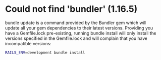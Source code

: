# Could not find 'bundler' (1.16.5)

bundle update is a command provided by the Bundler gem which will update all your gem dependencies to their latest versions. Providing you have a Gemfile.lock pre-existing, running bundle install will only install the versions specified in the Gemfile.lock and will complain that you have incompatible versions:

```sh
RAILS_ENV=development bundle install
```